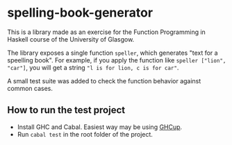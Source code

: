 # spelling-book-generator

This is a library made as an exercise for the Function Programming in Haskell course of the University of Glasgow.

The library exposes a single function `speller`, which generates "text for a speelling book".
For example, if you apply the function like `speller ["lion", "car"]`, you will get a string `"l is for lion, c is for car"`.

A small test suite was added to check the function behavior against common cases.

## How to run the test project

- Install GHC and Cabal. Easiest way may be using [GHCup](https://www.haskell.org/ghcup/).
- Run `cabal test` in the root folder of the project.
